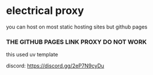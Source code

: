 # electrical proxy
you can host on most static hosting sites but github pages

### THE GITHUB PAGES LINK PROXY DO NOT WORK
this used uv template


discord: https://discord.gg/2eP7N9cyDu
